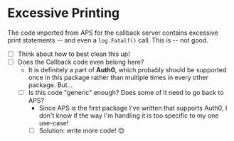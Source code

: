 # Excessive Printing

The code imported from APS for the callback server contains excessive print
statements -- and even a `log.Fatalf()` call. This is -- not good.

- [ ] Think about how to best clean this up!
- [ ] Does the Callback code even belong here?
  - It is definitely a part of **Auth0**, which probably should be supported once in this package rather than multiple times in every other package. But...
  - [ ] Is this code "generic" enough? Does some of it need to go back to APS?
    - Since APS is the first package I've written that supports Auth0, I don't know if the way I'm handling it is too specific to my one use-case!
    - [ ] Solution: write more code! 😊
